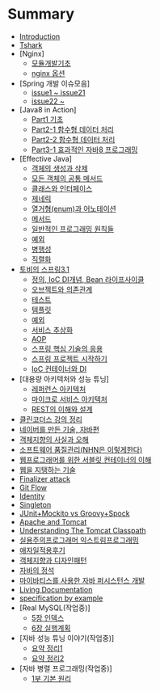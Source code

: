 # Summary

* [Introduction](README.md)
* [Tshark](tshark.md)
* [Nginx]
  * [모듈개발기초](nginx/모듈개발기초.md)
  * [nginx 옵션](nginx/nginx_option.md)
* [Spring 개발 이슈모음]
  * [issue1 ~ issue21](spring_개발_이슈모음/Spring_개발_이슈1.md)
  * [issue22 ~ ](spring_개발_이슈모음/Spring_개발_이슈2.md)
* [Java8 in Action]
  * [Part1 기초](java8_in_action/part1.md)
  * [Part2-1 함수형 데이터 처리](java8_in_action/part2_함수형_데이터_처리.md)
  * [Part2-2 함수형 데이터 처리](java8_in_action/part2-2_함수형_데이터_처리.md)
  * [Part3-1 효과적인 자바8 프로그래밍](java8_in_action/part3-1_효과적인_자바8_프로그래밍.md)
* [Effective Java]
  * [객체의 생성과 삭제](effective_java/객체의_생성과_삭제.md)
  * [모든 객체의 공통 메서드](effective_java/모든_객체의_공통_메서드.md)
  * [클래스와 인터페이스](effective_java/클래스와_인터페이스.md)
  * [제네릭](effective_java/제네릭.md)
  * [열거형(enum)과 어노테이션](effective_java/열거형(enum)과_어노테이션.md)
  * [메서드](effective_java/메서드.md)
  * [일반적인 프로그래밍 원칙들](effective_java/일반적인_프로그래밍_원칙들.md)
  * [예외](effective_java/예외.md)
  * [병행성](effective_java/병행성.md)
  * [직렬화](effective_java/직렬화.md)  
* [토비의 스프링3.1](spring.md)
  * [정의, IoC DI개념, Bean 라이프사이클](toby_spring/정의_IoC_DI개념_Bean_라이프사이클.md)
  * [오브젝트와 의존관계](toby_spring/오브젝트와_의존관계.md)
  * [테스트](toby_spring/테스트.md)
  * [템플릿](toby_spring/템플릿.md)
  * [예외](toby_spring/토비예외.md)
  * [서비스 추상화](toby_spring/서비스_추상화.md)
  * [AOP](toby_spring/aop.md)
  * [스프링 핵심 기술의 응용](toby_spring/스프링_핵심_기술의_응용.md)
  * [스프링 프로젝트 시작하기](toby_spring/스프링_프로젝트_시작하기.md)
  * [IoC 컨테이너와 DI](toby_spring/IoC_컨테이너와_DI.md)  
* [대용량 아키텍처와 성능 튜닝]
  * [레퍼런스 아키텍처](대용량_아키텍처와_성능_튜닝/soa.md)
  * [마이크로 서비스 아키텍처](대용량_아키텍처와_성능_튜닝/msa.md)
  * [REST의 이해와 설계](대용량_아키텍처와_성능_튜닝/rest.md)  
* [클린코더스 강의 정리](클린코더스_강의_정리.md)
* [네이버를 만든 기술, 자바편](네이버를_만든_기술_자바편.md)
* [객체지향의 사실과 오해](객체지향의_사실과_오해.md)
* [소프트웨어 품질관리(NHN은 이렇게한다)](소프트웨어_품질관리_NHN은_이렇게한다.md)
* [웹프로그래머를 위한 서블릿 컨테이너의 이해](웹_프로그래머를_위한_서블릿_컨테이너의_이해.md)
* [웹을 지탱하는 기술](웹을_지탱하는_기술.md)
* [Finalizer attack](finalizer-attack.md)
* [Git Flow](gitflow.md)
* [Identity](identity.md)
* [Singleton](singleton.md)
* [JUnit+Mockito vs Groovy+Spock](junit+mockito_vs_groovy+spock.md)
* [Apache and Tomcat](apache-and-tomcat.md)
* [Understanding The Tomcat Classpath](understanding_the_tomcat_classpath.md)
* [실용주의프로그래머 익스트림프로그래밍](실용주의프로그래머_익스트림프로그래밍.md)
* [애자일적용후기](애자일적용후기.md)
* [객체지향과 디자인패턴](객체지향과_디자인패턴.md)
* [자바의 정석](자바의_정석.md)
* [마이바티스를 사용한 자바 퍼시스턴스 개발](마이바티스를_사용한_자바_퍼시스턴스_개발.md)
* [Living Documentation](what__why__how_living_documentation.md)
* [specification by example](specification_by_example.md)
* [Real MySQL(작업중)]
  * [5장 인덱스](real_mysql/인덱스.md)
  * [6장 실행계획](real_mysql/실행계획.md)
* [자바 성능 튜닝 이야기(작업중)]
  * [요약 정리1](자바_성능_튜닝_이야기/story02-05.md)
  * [요약 정리2](자바_성능_튜닝_이야기/story06-10.md)
* [자바 병렬 프로그래밍(작업중)]
  * [1부 기본 원리](자바_병렬_프로그래밍/1부_기본_원리.md)
